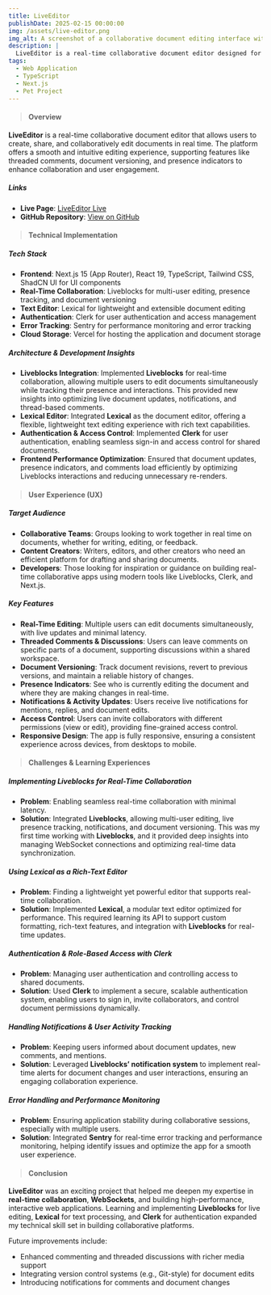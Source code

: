 ```yaml
---
title: LiveEditor
publishDate: 2025-02-15 00:00:00
img: /assets/live-editor.png
img_alt: A screenshot of a collaborative document editing interface with real-time updates and presence indicators.
description: |
  LiveEditor is a real-time collaborative document editor designed for seamless creation, sharing, and collaboration. The platform enables users to edit documents simultaneously, with support for comments, versioning, and notifications.
tags:
  - Web Application
  - TypeScript
  - Next.js
  - Pet Project
---
```


> #### Overview

**LiveEditor** is a real-time collaborative document editor that allows users to create, share, and collaboratively edit documents in real time. The platform offers a smooth and intuitive editing experience, supporting features like threaded comments, document versioning, and presence indicators to enhance collaboration and user engagement.

##### Links

- **Live Page**: [LiveEditor Live](https://live-editor-six.vercel.app)
- **GitHub Repository**: [View on GitHub](https://github.com/DmytroLysachenko/live-editor)

> #### Technical Implementation

##### Tech Stack

- **Frontend**: Next.js 15 (App Router), React 19, TypeScript, Tailwind CSS, ShadCN UI for UI components
- **Real-Time Collaboration**: Liveblocks for multi-user editing, presence tracking, and document versioning
- **Text Editor**: Lexical for lightweight and extensible document editing
- **Authentication**: Clerk for user authentication and access management
- **Error Tracking**: Sentry for performance monitoring and error tracking
- **Cloud Storage**: Vercel for hosting the application and document storage

##### Architecture & Development Insights

- **Liveblocks Integration**: Implemented **Liveblocks** for real-time collaboration, allowing multiple users to edit documents simultaneously while tracking their presence and interactions. This provided new insights into optimizing live document updates, notifications, and thread-based comments.
- **Lexical Editor**: Integrated **Lexical** as the document editor, offering a flexible, lightweight text editing experience with rich text capabilities.
- **Authentication & Access Control**: Implemented **Clerk** for user authentication, enabling seamless sign-in and access control for shared documents.
- **Frontend Performance Optimization**: Ensured that document updates, presence indicators, and comments load efficiently by optimizing Liveblocks interactions and reducing unnecessary re-renders.

> #### User Experience (UX)

##### Target Audience

- **Collaborative Teams**: Groups looking to work together in real time on documents, whether for writing, editing, or feedback.
- **Content Creators**: Writers, editors, and other creators who need an efficient platform for drafting and sharing documents.
- **Developers**: Those looking for inspiration or guidance on building real-time collaborative apps using modern tools like Liveblocks, Clerk, and Next.js.

##### Key Features

- **Real-Time Editing**: Multiple users can edit documents simultaneously, with live updates and minimal latency.
- **Threaded Comments & Discussions**: Users can leave comments on specific parts of a document, supporting discussions within a shared workspace.
- **Document Versioning**: Track document revisions, revert to previous versions, and maintain a reliable history of changes.
- **Presence Indicators**: See who is currently editing the document and where they are making changes in real-time.
- **Notifications & Activity Updates**: Users receive live notifications for mentions, replies, and document edits.
- **Access Control**: Users can invite collaborators with different permissions (view or edit), providing fine-grained access control.
- **Responsive Design**: The app is fully responsive, ensuring a consistent experience across devices, from desktops to mobile.

> #### Challenges & Learning Experiences

##### Implementing Liveblocks for Real-Time Collaboration

- **Problem**: Enabling seamless real-time collaboration with minimal latency.
- **Solution**: Integrated **Liveblocks**, allowing multi-user editing, live presence tracking, notifications, and document versioning. This was my first time working with **Liveblocks**, and it provided deep insights into managing WebSocket connections and optimizing real-time data synchronization.

##### Using Lexical as a Rich-Text Editor

- **Problem**: Finding a lightweight yet powerful editor that supports real-time collaboration.
- **Solution**: Implemented **Lexical**, a modular text editor optimized for performance. This required learning its API to support custom formatting, rich-text features, and integration with **Liveblocks** for real-time updates.

##### Authentication & Role-Based Access with Clerk

- **Problem**: Managing user authentication and controlling access to shared documents.
- **Solution**: Used **Clerk** to implement a secure, scalable authentication system, enabling users to sign in, invite collaborators, and control document permissions dynamically.

##### Handling Notifications & User Activity Tracking

- **Problem**: Keeping users informed about document updates, new comments, and mentions.
- **Solution**: Leveraged **Liveblocks’ notification system** to implement real-time alerts for document changes and user interactions, ensuring an engaging collaboration experience.

##### Error Handling and Performance Monitoring

- **Problem**: Ensuring application stability during collaborative sessions, especially with multiple users.
- **Solution**: Integrated **Sentry** for real-time error tracking and performance monitoring, helping identify issues and optimize the app for a smooth user experience.

> #### Conclusion

**LiveEditor** was an exciting project that helped me deepen my expertise in **real-time collaboration**, **WebSockets**, and building high-performance, interactive web applications. Learning and implementing **Liveblocks** for live editing, **Lexical** for text processing, and **Clerk** for authentication expanded my technical skill set in building collaborative platforms.

Future improvements include:

- Enhanced commenting and threaded discussions with richer media support
- Integrating version control systems (e.g., Git-style) for document edits
- Introducing notifications for comments and document changes
